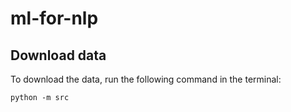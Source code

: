 # ml-for-nlp

## **Download data**

To download the data, run the following command in the terminal:
```
python -m src
```

